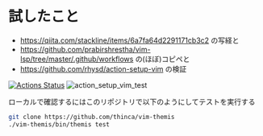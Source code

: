 # 試したこと
- https://qiita.com/stackline/items/6a7fa64d2291171cb3c2 の写経と
- https://github.com/prabirshrestha/vim-lsp/tree/master/.github/workflows の(ほぼ)コピペと
- https://github.com/rhysd/action-setup-vim の検証

[![Actions Status](https://github.com/softoika/fizzbuzz.vim/workflows/mac_neovim/badge.svg)](https://github.com/softoika/fizzbuzz.vim/actions?query=workflow%3Amac_neovim)
![action_setup_vim_test](https://github.com/softoika/fizzbuzz.vim/workflows/action_setup_vim_test/badge.svg)

ローカルで確認するにはこのリポジトリで以下のようにしてテストを実行する
```bash
git clone https://github.com/thinca/vim-themis
./vim-themis/bin/themis test
```
